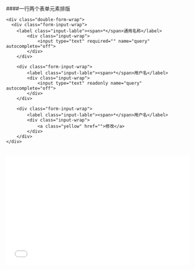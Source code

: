 ####一行两个表单元素排版
```
<div class="double-form-wrap">
  <div class="form-input-wrap">
    <label class="input-lable"><span>*</span>通用名称</label>
        <div class="input-wrap">
            <input type="text" required="" name="query" autocomplete="off"> 
        </div>
    </div>

    <div class="form-input-wrap">
        <label class="input-lable"><span>*</span>用户名</label>
        <div class="input-wrap">
            <input type="text" readonly name="query" autocomplete="off"> 
        </div>
    </div>

    <div class="form-input-wrap">
        <label class="input-lable"><span>*</span>用户名</label>
        <div class="input-wrap">
            <a class="yellow" href="">修改</a>
        </div>
    </div>
</div>
```
<br/>

<iframe width="100%" height="300" src="//jsrun.net/MFqKp/embedded/all/light/" allowfullscreen="allowfullscreen" frameborder="0"></iframe>
